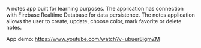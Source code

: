 A notes app built for learning purposes.
The application has connection with Firebase Realtime Database for data persistence. 
The notes application allows the user to create, update, choose color, mark favorite or delete notes.

App demo: https://www.youtube.com/watch?v=ubuer8igmZM 
